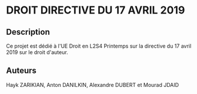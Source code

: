 # DROIT DIRECTIVE DU 17 AVRIL 2019

## Description 
Ce projet est dédié à l'UE Droit en L2S4 Printemps sur la directive du 17 avril 2019 sur le droit d'auteur.

## Auteurs
Hayk ZARIKIAN, Anton DANILKIN, Alexandre DUBERT et Mourad JDAID